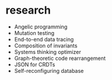 # research

- Angelic programming
- Mutation testing
- End-to-end data tracing
- Composition of invariants
- Systems thinking optimizer
- Graph-theoretic code rearrangement
- JSON for CRDTs
- Self-reconfiguring database
